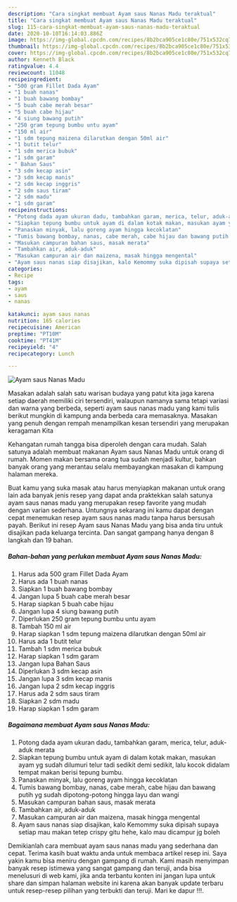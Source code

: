 ```yaml
---
description: "Cara singkat membuat Ayam saus Nanas Madu teraktual"
title: "Cara singkat membuat Ayam saus Nanas Madu teraktual"
slug: 115-cara-singkat-membuat-ayam-saus-nanas-madu-teraktual
date: 2020-10-10T16:14:03.886Z
image: https://img-global.cpcdn.com/recipes/8b2bca905ce1c80e/751x532cq70/ayam-saus-nanas-madu-foto-resep-utama.jpg
thumbnail: https://img-global.cpcdn.com/recipes/8b2bca905ce1c80e/751x532cq70/ayam-saus-nanas-madu-foto-resep-utama.jpg
cover: https://img-global.cpcdn.com/recipes/8b2bca905ce1c80e/751x532cq70/ayam-saus-nanas-madu-foto-resep-utama.jpg
author: Kenneth Black
ratingvalue: 4.4
reviewcount: 11048
recipeingredient:
- "500 gram Fillet Dada Ayam"
- "1 buah nanas"
- "1 buah bawang bombay"
- "5 buah cabe merah besar"
- "5 buah cabe hijau"
- "4 siung bawang putih"
- "250 gram tepung bumbu untu ayam"
- "150 ml air"
- "1 sdm tepung maizena dilarutkan dengan 50ml air"
- "1 butit telur"
- "1 sdm merica bubuk"
- "1 sdm garam"
- " Bahan Saus"
- "3 sdm kecap asin"
- "3 sdm kecap manis"
- "2 sdm kecap inggris"
- "2 sdm saus tiram"
- "2 sdm madu"
- "1 sdm garam"
recipeinstructions:
- "Potong dada ayam ukuran dadu, tambahkan garam, merica, telur, aduk-aduk merata"
- "Siapkan tepung bumbu untuk ayam di dalam kotak makan, masukan ayam yg sudah dilumuri telur tadi sedikit demi sedikit, lalu kocok didalam tempat makan berisi tepung bumbu."
- "Panaskan minyak, lalu goreng ayam hingga kecoklatan"
- "Tumis bawang bombay, nanas, cabe merah, cabe hijau dan bawang putih yg sudah dipotong-potong hingga layu dan wangi"
- "Masukan campuran bahan saus, masak merata"
- "Tambahkan air, aduk-aduk"
- "Masukan campuran air dan maizena, masak hingga mengental"
- "Ayam saus nanas siap disajikan, kalo Kemommy suka dipisah supaya setiap mau makan tetep crispy gitu hehe, kalo mau dicampur jg boleh"
categories:
- Recipe
tags:
- ayam
- saus
- nanas

katakunci: ayam saus nanas 
nutrition: 165 calories
recipecuisine: American
preptime: "PT10M"
cooktime: "PT41M"
recipeyield: "4"
recipecategory: Lunch

---
```



![Ayam saus Nanas Madu](https://img-global.cpcdn.com/recipes/8b2bca905ce1c80e/751x532cq70/ayam-saus-nanas-madu-foto-resep-utama.jpg)

Masakan adalah salah satu warisan budaya yang patut kita jaga karena setiap daerah memiliki ciri tersendiri, walaupun namanya sama tetapi variasi dan warna yang berbeda, seperti ayam saus nanas madu yang kami tulis berikut mungkin di kampung anda berbeda cara memasaknya. Masakan yang penuh dengan rempah menampilkan kesan tersendiri yang merupakan keragaman Kita



Kehangatan rumah tangga bisa diperoleh dengan cara mudah. Salah satunya adalah membuat makanan Ayam saus Nanas Madu untuk orang di rumah. Momen makan bersama orang tua sudah menjadi kultur, bahkan banyak orang yang merantau selalu membayangkan masakan di kampung halaman mereka.

Buat kamu yang suka masak atau harus menyiapkan makanan untuk orang lain ada banyak jenis resep yang dapat anda praktekkan salah satunya ayam saus nanas madu yang merupakan resep favorite yang mudah dengan varian sederhana. Untungnya sekarang ini kamu dapat dengan cepat menemukan resep ayam saus nanas madu tanpa harus bersusah payah.
Berikut ini resep Ayam saus Nanas Madu yang bisa anda tiru untuk disajikan pada keluarga tercinta. Dan sangat gampang hanya dengan 8 langkah dan 19 bahan.


<!--inarticleads1-->

##### Bahan-bahan yang perlukan membuat Ayam saus Nanas Madu:

1. Harus ada 500 gram Fillet Dada Ayam
1. Harus ada 1 buah nanas
1. Siapkan 1 buah bawang bombay
1. Jangan lupa 5 buah cabe merah besar
1. Harap siapkan 5 buah cabe hijau
1. Jangan lupa 4 siung bawang putih
1. Diperlukan 250 gram tepung bumbu untu ayam
1. Tambah 150 ml air
1. Harap siapkan 1 sdm tepung maizena dilarutkan dengan 50ml air
1. Harus ada 1 butit telur
1. Tambah 1 sdm merica bubuk
1. Harap siapkan 1 sdm garam
1. Jangan lupa  Bahan Saus
1. Diperlukan 3 sdm kecap asin
1. Jangan lupa 3 sdm kecap manis
1. Jangan lupa 2 sdm kecap inggris
1. Harus ada 2 sdm saus tiram
1. Siapkan 2 sdm madu
1. Harap siapkan 1 sdm garam




<!--inarticleads2-->

##### Bagaimana membuat  Ayam saus Nanas Madu:

1. Potong dada ayam ukuran dadu, tambahkan garam, merica, telur, aduk-aduk merata
1. Siapkan tepung bumbu untuk ayam di dalam kotak makan, masukan ayam yg sudah dilumuri telur tadi sedikit demi sedikit, lalu kocok didalam tempat makan berisi tepung bumbu.
1. Panaskan minyak, lalu goreng ayam hingga kecoklatan
1. Tumis bawang bombay, nanas, cabe merah, cabe hijau dan bawang putih yg sudah dipotong-potong hingga layu dan wangi
1. Masukan campuran bahan saus, masak merata
1. Tambahkan air, aduk-aduk
1. Masukan campuran air dan maizena, masak hingga mengental
1. Ayam saus nanas siap disajikan, kalo Kemommy suka dipisah supaya setiap mau makan tetep crispy gitu hehe, kalo mau dicampur jg boleh




Demikianlah cara membuat ayam saus nanas madu yang sederhana dan cepat. Terima kasih buat waktu anda untuk membaca artikel resep ini. Saya yakin kamu bisa meniru dengan gampang di rumah. Kami masih menyimpan banyak resep istimewa yang sangat gampang dan teruji, anda bisa menelusuri di web kami, jika anda terbantu konten ini jangan lupa untuk share dan simpan halaman website ini karena akan banyak update terbaru untuk resep-resep pilihan yang terbukti dan teruji. Mari ke dapur !!!. 
